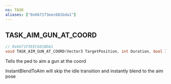 ```yaml
---
ns: TASK
aliases: ["0x6671f3eec681bda1"]
---
```

## TASK_AIM_GUN_AT_COORD

```c
// 0x6671F3EEC681BDA1
void TASK_AIM_GUN_AT_COORD(Vector3 TargetPosition, int Duration, bool InstantBlendToAim, bool PlayAimIntro);
```

Tells the ped to aim a gun at the coord

InstantBlendToAim will skip the idle transition and instantly blend to the aim pose

